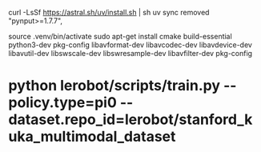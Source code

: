 curl -LsSf https://astral.sh/uv/install.sh | sh
uv sync
removed     "pynput>=1.7.7",

source .venv/bin/activate
sudo apt-get install cmake build-essential python3-dev pkg-config libavformat-dev libavcodec-dev libavdevice-dev libavutil-dev libswscale-dev libswresample-dev libavfilter-dev pkg-config

# python lerobot/scripts/train.py --policy.type=pi0 --dataset.repo_id=lerobot/stanford_kuka_multimodal_dataset
